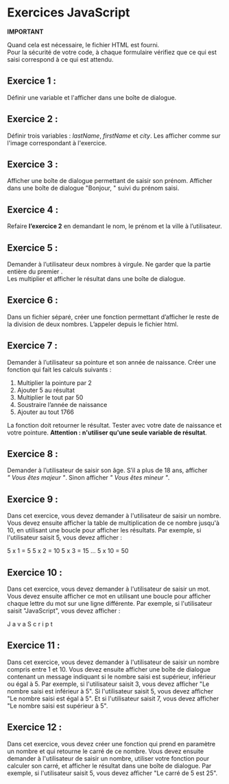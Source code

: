 # Exercices JavaScript

**IMPORTANT**

Quand cela est nécessaire, le fichier HTML est fourni.  
Pour la sécurité de votre code, à chaque formulaire vérifiez que ce qui est saisi correspond à ce qui est attendu.

## Exercice 1 :

Définir une variable et l'afficher dans une boîte de dialogue.

## Exercice 2 :

Définir trois variables : *lastName*, *firstName* et *city*. Les afficher comme sur l'image correspondant à l'exercice.

## Exercice 3 :

Afficher une boîte de dialogue permettant de saisir son prénom. Afficher dans une boîte de dialogue "Bonjour, " suivi du prénom saisi.

## Exercice 4 :

Refaire **l’exercice 2** en demandant le nom, le prénom et la ville à l’utilisateur.

## Exercice 5 :

Demander à l’utilisateur deux nombres à virgule. Ne garder que la partie entière du premier .  
Les multiplier et afficher le résultat dans une boîte de dialogue.

## Exercice 6 :

Dans un fichier séparé, créer une fonction permettant d’afficher le reste de la division de deux nombres. L’appeler depuis le fichier html.

## Exercice 7 :

Demander à l’utilisateur sa pointure et son année de naissance. Créer une fonction qui fait les calculs suivants :

1. Multiplier la pointure par 2
2. Ajouter 5 au résultat
3. Multiplier le tout par 50
4. Soustraire l’année de naissance
5. Ajouter au tout 1766

La fonction doit retourner le résultat.
Tester avec votre date de naissance et votre pointure. **Attention : n'utiliser qu'une seule variable de résultat**.

## Exercice 8 :

Demander à l’utilisateur de saisir son âge. S’il a plus de 18 ans, afficher *" Vous êtes majeur "*. Sinon afficher *" Vous êtes mineur "*.

## Exercice 9 :
Dans cet exercice, vous devez demander à l'utilisateur de saisir un nombre. Vous devez ensuite afficher la table de multiplication de ce nombre jusqu'à 10, en utilisant une boucle pour afficher les résultats. Par exemple, si l'utilisateur saisit 5, vous devez afficher :

5 x 1 = 5
5 x 2 = 10
5 x 3 = 15
...
5 x 10 = 50

## Exercice 10 :
Dans cet exercice, vous devez demander à l'utilisateur de saisir un mot. Vous devez ensuite afficher ce mot en utilisant une boucle pour afficher chaque lettre du mot sur une ligne différente. Par exemple, si l'utilisateur saisit "JavaScript", vous devez afficher :

J
a
v
a
S
c
r
i
p
t

## Exercice 11 :
Dans cet exercice, vous devez demander à l'utilisateur de saisir un nombre compris entre 1 et 10. Vous devez ensuite afficher une boîte de dialogue contenant un message indiquant si le nombre saisi est supérieur, inférieur ou égal à 5. Par exemple, si l'utilisateur saisit 3, vous devez afficher "Le nombre saisi est inférieur à 5". Si l'utilisateur saisit 5, vous devez afficher "Le nombre saisi est égal à 5". Et si l'utilisateur saisit 7, vous devez afficher "Le nombre saisi est supérieur à 5".

## Exercice 12 :
Dans cet exercice, vous devez créer une fonction qui prend en paramètre un nombre et qui retourne le carré de ce nombre. Vous devez ensuite demander à l'utilisateur de saisir un nombre, utiliser votre fonction pour calculer son carré, et afficher le résultat dans une boîte de dialogue. Par exemple, si l'utilisateur saisit 5, vous devez afficher "Le carré de 5 est 25".

